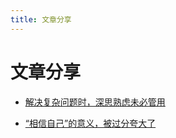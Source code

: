 ```yaml
---
title: 文章分享
---
```


# 文章分享

- [解决复杂问题时，深思熟虑未必管用](https://36kr.com/p/1362266224444548)

- [“相信自己”的意义，被过分夸大了](https://36kr.com/p/1365886033773957)
